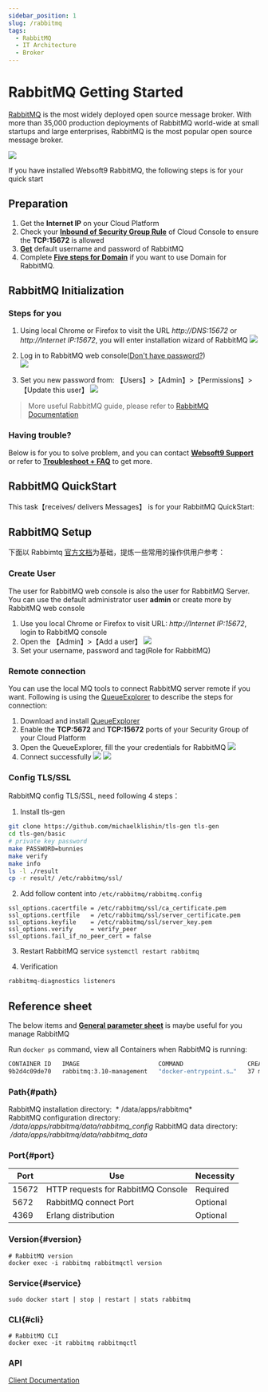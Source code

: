 ```yaml
---
sidebar_position: 1
slug: /rabbitmq
tags:
  - RabbitMQ
  - IT Architecture
  - Broker
---
```


# RabbitMQ Getting Started

[RabbitMQ](https://rabbitmq-server.apache.org/) is the most widely deployed open source message broker. With more than 35,000 production deployments of RabbitMQ world-wide at small startups and large enterprises, RabbitMQ is the most popular open source message broker.

![](https://libs.websoft9.com/Websoft9/DocsPicture/zh/rabbitmq/rabbitmq-gui-websoft9.png)  

If you have installed Websoft9 RabbitMQ, the following steps is for your quick start


## Preparation

1. Get the **Internet IP** on your Cloud Platform
2. Check your **[Inbound of Security Group Rule](./administrator/firewall#security)** of Cloud Console to ensure the **TCP:15672** is allowed
3. **[Get](./user/credentials)** default username and password of RabbitMQ
4. Complete **[Five steps for Domain](./administrator/domain_step)** if you want to use Domain for RabbitMQ.

## RabbitMQ Initialization

### Steps for you

1. Using local Chrome or Firefox to visit the URL *http://DNS:15672* or *http://Internet IP:15672*, you will enter installation wizard of RabbitMQ
   ![](https://libs.websoft9.com/Websoft9/DocsPicture/zh/rabbitmq/rabbitmq-login-websoft9.png)

2. Log in to RabbitMQ web console([Don't have password?](./user/credentials))  
   ![](https://libs.websoft9.com/Websoft9/DocsPicture/zh/rabbitmq/rabbitmq-bk-websoft9.png)

3. Set you new password from: 【Users】>【Admin】>【Permissions】>【Update this user】
   ![](https://libs.websoft9.com/Websoft9/DocsPicture/zh/rabbitmq/rabbitmq-pw-websoft9.png)

> More useful RabbitMQ guide, please refer to [RabbitMQ Documentation](https://www.rabbitmq.com/documentation.html)

### Having trouble?

Below is for you to solve problem, and you can contact **[Websoft9 Support](./helpdesk)** or refer to **[Troubleshoot + FAQ](./faq#setup)** to get more.  

## RabbitMQ QuickStart
  
This task【receives/ delivers Messages】 is for your RabbitMQ QuickStart:

## RabbitMQ Setup

下面以 Rabbimtq [官方文档](https://www.rabbitmq.com/documentation.html)为基础，提炼一些常用的操作供用户参考：

### Create User

The user for RabbitMQ web console is also the user for RabbitMQ Server. You can use the default administrator user **admin** or create more by RabbitMQ web console

1. Use you local Chrome or Firefox to visit URL: *http://Internet IP:15672*, login to RabbitMQ console
2. Open the 【Admin】>【Add a user】
   ![](https://libs.websoft9.com/Websoft9/DocsPicture/zh/rabbitmq/rabbitmq-createuser-websoft9.png)
3. Set your username, password and tag(Role for RabbitMQ)

### Remote connection

You can use the local MQ tools to connect RabbitMQ server remote if you want. 
Following is using the [QueueExplorer](https://www.cogin.com/mq/index.php) to describe the steps for connection:

1. Download and install [QueueExplorer](https://www.cogin.com/mq/download.php)
2. Enable the **TCP:5672** and **TCP:15672** ports of your Security Group of your Cloud Platform
3. Open the QueueExplorer, fill the your credentials for RabbitMQ
   ![](https://libs.websoft9.com/Websoft9/DocsPicture/zh/rabbitmq/queueexplorer-rabbtimq001-websoft9.png)
4. Connect successfully
   ![](https://libs.websoft9.com/Websoft9/DocsPicture/zh/rabbitmq/queueexplorer-rabbtimq002-websoft9.png)
   ![](https://libs.websoft9.com/Websoft9/DocsPicture/zh/rabbitmq/queueexplorer-rabbtimq003-websoft9.png)

### Config TLS/SSL

RabbitMQ config TLS/SSL, need following 4 steps：

1. Install tls-gen

```bash
git clone https://github.com/michaelklishin/tls-gen tls-gen
cd tls-gen/basic
# private key password
make PASSWORD=bunnies
make verify
make info
ls -l ./result
cp -r result/ /etc/rabbitmq/ssl/  
```

2. Add follow content into `/etc/rabbitmq/rabbitmq.config`

```
ssl_options.cacertfile = /etc/rabbitmq/ssl/ca_certificate.pem
ssl_options.certfile   = /etc/rabbitmq/ssl/server_certificate.pem
ssl_options.keyfile    = /etc/rabbitmq/ssl/server_key.pem
ssl_options.verify     = verify_peer
ssl_options.fail_if_no_peer_cert = false
```
3. Restart RabbitMQ service `systemctl restart rabbitmq`

4. Verification

```bash
rabbitmq-diagnostics listeners
```

## Reference sheet

The below items and **[General parameter sheet](./administrator/parameter)** is maybe useful for you manage RabbitMQ

Run `docker ps` command, view all Containers when RabbitMQ is running:

```bash
CONTAINER ID   IMAGE                      COMMAND                  CREATED          STATUS          PORTS                                                                                                                                                                                  NAMES
9b2d4c09de70   rabbitmq:3.10-management   "docker-entrypoint.s…"   37 minutes ago   Up 37 minutes   0.0.0.0:4369->4369/tcp, :::4369->4369/tcp, 5671/tcp, 0.0.0.0:5672->5672/tcp, :::5672->5672/tcp, 15671/tcp, 15691-15692/tcp, 0.0.0.0:15672->15672/tcp, :::15672->15672/tcp, 25672/tcp   rabbitmq
```

### Path{#path}
  
RabbitMQ installation directory:  * /data/apps/rabbitmq*  
RabbitMQ configuration directory:  */data/apps/rabbitmq/data/rabbitmq_config*
RabbitMQ data directory:  */data/apps/rabbitmq/data/rabbitmq_data*
  
### Port{#port}

| Port | Use                                          | Necessity |
| ------ | --------------------------------------------- | ------ |
| 15672 | HTTP requests for RabbitMQ Console| Required |
| 5672 | RabbitMQ connect Port | Optional |
| 4369 | Erlang distribution | Optional |

### Version{#version}

```shell
# RabbitMQ version
docker exec -i rabbitmq rabbitmqctl version
```

### Service{#service}

```shell
sudo docker start | stop | restart | stats rabbitmq
```

### CLI{#cli}

```
# RabbitMQ CLI
docker exec -it rabbitmq rabbitmqctl
```
  
### API

[Client Documentation](https://www.rabbitmq.com/dotnet-api-guide.html)